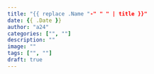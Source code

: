 ```yaml
---
title: "{{ replace .Name "-" " " | title }}"
date: {{ .Date }}
author: "a24"
categories: ["", ""]
description: ""
image: ""
tags: ["", ""]
draft: true
---
```


